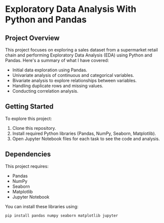 # Exploratory Data Analysis With Python and Pandas

## Project Overview

This project focuses on exploring a sales dataset from a supermarket retail chain and performing Exploratory Data Analysis (EDA) using Python and Pandas. Here's a summary of what I have covered:

- Initial data exploration using Pandas.
- Univariate analysis of continuous and categorical variables.
- Bivariate analysis to explore relationships between variables.
- Handling duplicate rows and missing values.
- Conducting correlation analysis.

## Getting Started

To explore this project:

1. Clone this repository.
2. Install required Python libraries (Pandas, NumPy, Seaborn, Matplotlib).
3. Open Jupyter Notebook files for each task to see the code and analysis.

## Dependencies

This project requires:

- Pandas
- NumPy
- Seaborn
- Matplotlib
- Jupyter Notebook

You can install these libraries using:

```bash
pip install pandas numpy seaborn matplotlib jupyter
